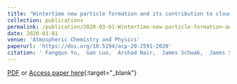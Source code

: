 ```yaml
---
title: "Wintertime new particle formation and its contribution to cloud condensation nuclei in the Northeastern United States"
collection: publications
permalink: /publication/2020-03-01-Wintertime-new-particle-formation-and-its-contribution-to-cloud-condensation-nuclei-in-the-Northeastern-United-States
date: 2020-03-01
venue: 'Atmospheric Chemistry and Physics'
paperurl: 'https://doi.org/10.5194/acp-20-2591-2020'
citation: ' Fangqun Yu,  Gan Luo,  Arshad Nair,  James Schwab,  James Sherman,  Yanda Zhang, &quot;Wintertime new particle formation and its contribution to cloud condensation nuclei in the Northeastern United States.&quot; Atmospheric Chemistry and Physics, 2020.'
---
```

[PDF](/files/Yu2020-winternucleation.pdf) or [Access paper here](https://doi.org/10.5194/acp-20-2591-2020){:target="_blank"}
